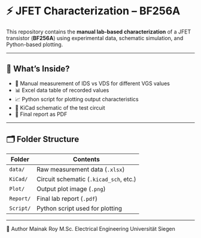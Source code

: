 # ⚡ JFET Characterization – BF256A

This repository contains the **manual lab-based characterization** of a JFET transistor (**BF256A**) using experimental data, schematic simulation, and Python-based plotting.

---

## 🧪 What’s Inside?

- 🧰 Manual measurement of IDS vs VDS for different VGS values
- 📊 Excel data table of recorded values
- 📈 Python script for plotting output characteristics
- 💾 KiCad schematic of the test circuit
- 📝 Final report as PDF

---

## 🗂 Folder Structure

| Folder     | Contents                                  |
|------------|-------------------------------------------|
| `data/`    | Raw measurement data (`.xlsx`)            |
| `KiCad/`   | Circuit schematic (`.kicad_sch`, etc.)    |
| `Plot/`    | Output plot image (`.png`)                |
| `Report/`  | Final lab report (`.pdf`)                 |
| `Script/`  | Python script used for plotting           |

---
📄 Author
Mainak Roy
M.Sc. Electrical Engineering
Universität Siegen


